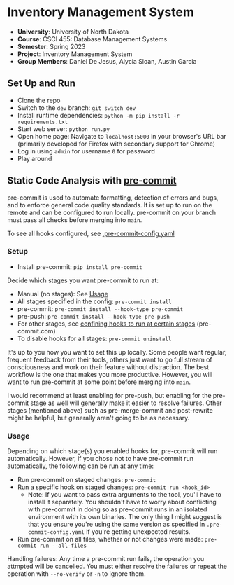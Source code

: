 # Inventory Management System

- **University**: University of North Dakota
- **Course**: CSCI 455: Database Management Systems
- **Semester**: Spring 2023
- **Project**: Inventory Management System
- **Group Members**: Daniel De Jesus, Alycia Sloan, Austin Garcia

## Set Up and Run

- Clone the repo
- Switch to the `dev` branch: `git switch dev`
- Install runtime dependencies: `python -m pip install -r requirements.txt`
- Start web server: `python run.py`
- Open home page: Navigate to `localhost:5000` in your browser's URL bar (primarily developed for Firefox with secondary support for Chrome)
- Log in using `admin` for username `0` for password
- Play around

## Static Code Analysis with [pre-commit](https://pre-commit.com/)

pre-commit is used to automate formatting, detection of errors and bugs, and to enforce general code quality standards. It is set up to run on the remote and can be configured to run locally. pre-commit on your branch must pass all checks before merging into `main`.

To see all hooks configured, see [.pre-commit-config.yaml](.pre-commit-config.yaml)

### Setup

- Install pre-commit: `pip install pre-commit`

Decide which stages you want pre-commit to run at:

- Manual (no stages): See [Usage](#usage)
- All stages specified in the config: `pre-commit install`
- pre-commit: `pre-commit install --hook-type pre-commit`
- pre-push: `pre-commit install --hook-type pre-push`
- For other stages, see [confining hooks to run at certain stages](https://pre-commit.com/#confining-hooks-to-run-at-certain-stages) (pre-commit.com)
- To disable hooks for all stages: `pre-commit uninstall`

It's up to you how you want to set this up locally. Some people want regular, frequent feedback from their tools, others just want to go full stream of consciousness and work on their feature without distraction. The best workflow is the one that makes you more productive. However, you will want to run pre-commit at some point before merging into `main`.

I would recommend at least enabling for pre-push, but enabling for the pre-commit stage as well will generally make it easier to resolve failures. Other stages (mentioned above) such as pre-merge-commit and post-rewrite might be helpful, but generally aren't going to be as necessary.

### Usage

Depending on which stage(s) you enabled hooks for, pre-commit will run automatically. However, if you chose not to have pre-commit run automatically, the following can be run at any time:

- Run pre-commit on staged changes: `pre-commit`
- Run a specific hook on staged changes: `pre-commit run <hook_id>`
  - Note: If you want to pass extra arguments to the tool, you'll have to install it separately. You shouldn't have to worry about conflicting with pre-commit in doing so as pre-commit runs in an isolated environment with its own binaries. The only thing I might suggest is that you ensure you're using the same version as specified in `.pre-commit-config.yaml` if you're getting unexpected results.
- Run pre-commit on all files, whether or not changes were made: `pre-commit run --all-files`

Handling failures: Any time a pre-commit run fails, the operation you attmpted will be cancelled. You must either resolve the failures or repeat the operation with `--no-verify` or `-n` to ignore them.
